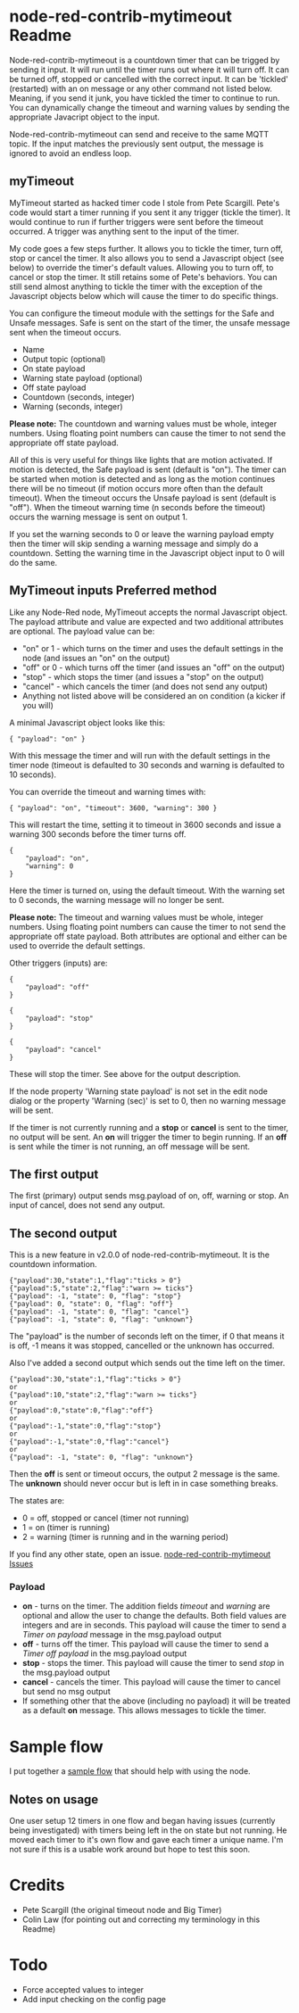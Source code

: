 # node-red-contrib-mytimeout Readme
Node-red-contrib-mytimeout is a countdown timer that can be trigged by sending it input. It will run until the timer runs out where it will turn off. It can be turned off, stopped or cancelled with the correct input. It can be 'tickled' (restarted) with an on message or any other command not listed below. Meaning, if you send it junk, you have tickled the timer to continue to run. You can dynamically change the timeout and warning values by sending the appropriate Javacript object to the input.

Node-red-contrib-mytimeout can send and receive to the same MQTT topic. If the input matches the previously sent output, the message is ignored to avoid an endless loop.

## myTimeout
MyTimeout started as hacked timer code I stole from Pete Scargill. Pete's code would start a timer running if you sent it any trigger (tickle the timer). It would continue to run if further triggers were sent before the timeout occurred. A trigger was anything sent to the input of the timer.

My code goes a few steps further. It allows you to tickle the timer, turn off, stop or cancel the timer. It also allows you to send a Javascript object (see below) to override the timer's default values. Allowing you to turn off, to cancel or stop the timer. It still retains some of Pete's behaviors. You can still send almost anything to tickle the timer with the exception of the Javascript objects below which will cause the timer to do specific things.

You can configure the timeout module with the settings for the Safe and Unsafe messages. Safe is sent on the start of the timer, the unsafe message sent when the timeout occurs.

* Name
* Output topic (optional)
* On state payload
* Warning state payload (optional)
* Off state payload
* Countdown (seconds, integer)
* Warning (seconds, integer)

**Please note:** The countdown and warning values must be whole, integer numbers. Using floating point numbers can cause the timer to not send the appropriate off state payload.

All of this is very useful for things like lights that are motion activated. If motion is detected, the Safe payload is sent (default is "on"). The timer can be started when motion is detected and as long as the motion continues there will be no timeout (if motion occurs more often than the default timeout). When the timeout occurs the Unsafe payload is sent (default is "off"). When the timeout warning time (n seconds before the timeout) occurs the warning message is sent on output 1.

If you set the warning seconds to 0 or leave the warning payload empty then the timer will skip sending a warning message and simply do a countdown. Setting the warning time in the Javascript object input to 0 will do the same.

## MyTimeout inputs Preferred method

Like any Node-Red node, MyTimeout accepts the normal Javascript object. The payload attribute and value are expected and two additional attributes are optional. The payload value can be:

* "on" or 1 - which turns on the timer and uses the default settings in the node (and issues an "on" on the output)
* "off" or 0 - which turns off the timer (and issues an "off" on the output)
* "stop" - which stops the timer (and issues a "stop" on the output)
* "cancel" - which cancels the timer (and does not send any output)
* Anything not listed above will be considered an on condition (a kicker if you will)

A minimal Javascript object looks like this:

`
{
   "payload": "on"
}
`

With this message the timer and will run with the default settings in the timer node (timeout is defaulted to 30 seconds and warning is defaulted to 10 seconds).

You can override the timeout and warning times with:

`
{
    "payload": "on",
    "timeout": 3600,
    "warning": 300
}
`

This will restart the time, setting it to timeout in 3600 seconds and issue a warning 300 seconds before the timer turns off.

```
{
    "payload": "on",
    "warning": 0
}
```

Here the timer is turned on, using the default timeout. With the warning set to 0 seconds, the warning message will no longer be sent.

**Please note:** The timeout and warning values must be whole, integer numbers. Using floating point numbers can cause the timer to not send the appropriate off state payload. Both attributes are optional and either can be used to override the default settings.

Other triggers (inputs) are:

```
{
    "payload": "off"
}

{
    "payload": "stop"
}

{
    "payload": "cancel"
}
```

These will stop the timer. See above for the output description.

If the node property 'Warning state payload' is not set in the edit node dialog or the property 'Warning (sec)' is set to 0, then no warning message will be sent.

If the timer is not currently running and a **stop** or **cancel** is sent to the timer, no output will be sent. An **on** will trigger the timer to begin running. If an **off** is sent while the timer is not running, an off message will be sent.

## The first output
The first (primary) output sends msg.payload of on, off, warning or stop. An input of cancel, does not send any output.

## The second output
This is a new feature in v2.0.0 of node-red-contrib-mytimeout. It is the countdown information.

```
{"payload":30,"state":1,"flag":"ticks > 0"}
{"payload":5,"state":2,"flag":"warn >= ticks"}
{"payload": -1, "state": 0, "flag": "stop"}
{"payload": 0, "state": 0, "flag": "off"}
{"payload": -1, "state": 0, "flag": "cancel"}
{"payload": -1, "state": 0, "flag": "unknown"}
```

The "payload" is the number of seconds left on the timer, if 0 that means it is off, -1 means it was stopped, cancelled or the unknown has occurred.

Also I've added a second output which sends out the time left on the timer.

```
{"payload":30,"state":1,"flag":"ticks > 0"}
or
{"payload":10,"state":2,"flag":"warn >= ticks"}
or
{"payload":0,"state":0,"flag":"off"}
or
{"payload":-1,"state":0,"flag":"stop"}
or
{"payload":-1,"state":0,"flag":"cancel"}
or
{"payload": -1, "state": 0, "flag": "unknown"}
```

Then the **off** is sent or timeout occurs, the output 2 message is the same.
The **unknown** should never occur but is left in in case something breaks.

The states are:
*  0 = off, stopped or cancel (timer not running)
*  1 = on (timer is running)
*  2 = warning (timer is running and in the warning period)

If you find any other state, open an issue.
[node-red-contrib-mytimeout Issues](https://github.com/linuxha/node-red-contrib-mytimeout/issues)

### Payload
* **on** - turns on the timer. The addition fields *timeout* and *warning* are optional and allow the user to change the defaults. Both field values are integers and are in seconds. This payload will cause the timer to send a *Timer on payload* message in the msg.payload output
* **off** - turns off the timer. This payload will cause the timer to send a *Timer off payload* in the msg.payload output
* **stop** - stops the timer. This payload will cause the timer to send *stop* in the msg.payload output
* **cancel** - cancels the timer. This payload will cause the timer to cancel but send no msg output
* If something other that the above (including no payload) it will be treated as a default **on** message. This allows messages to tickle the timer.

# Sample flow

I put together a [sample flow](https://flows.nodered.org/flow/a391edfb38b959122d2dd42242ddd950) that should help with using the node.

## Notes on usage
One user setup 12 timers in one flow and began having issues (currently being investigated) with timers being left in the on state but not running. He moved each timer to it's own flow and gave each timer a unique name. I'm not sure if this is a usable work around but hope to test this soon.

# Credits
- Pete Scargill (the original timeout node and Big Timer)
- Colin Law (for pointing out and correcting my terminology in this Readme)

# Todo
- Force accepted values to integer
- Add input checking on the config page
